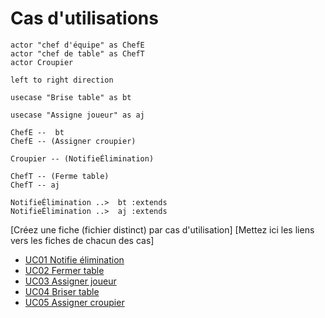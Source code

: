 # Cas d'utilisations


```plantuml
actor "chef d'équipe" as ChefE
actor "chef de table" as ChefT
actor Croupier

left to right direction

usecase "Brise table" as bt

usecase "Assigne joueur" as aj

ChefE --  bt
ChefE -- (Assigner croupier)

Croupier -- (NotifieÉlimination)

ChefT -- (Ferme table)
ChefT -- aj

NotifieÉlimination ..>  bt :extends
NotifieÉlimination ..>  aj :extends
```

[Créez une fiche (fichier distinct) par cas d'utilisation]
[Mettez ici les liens vers les fiches de chacun des cas]

* [UC01 Notifie élimination](UC01.md)
* [UC02 Fermer table](UC02.md)
* [UC03 Assigner joueur](UC03.md)
* [UC04 Briser table](UC04.md)
* [UC05 Assigner croupier](UC05.md)